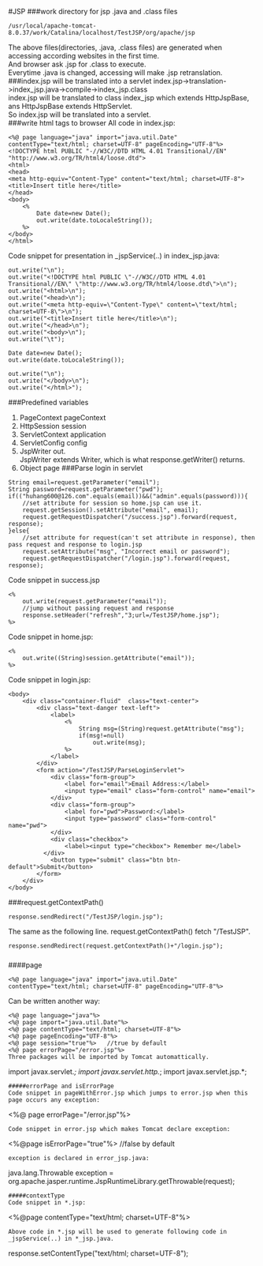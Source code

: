 #JSP
###work directory for jsp .java and .class files
```
/usr/local/apache-tomcat-8.0.37/work/Catalina/localhost/TestJSP/org/apache/jsp
```
The above files(directories, .java, .class files) are generated when accessing according websites in the first time.  
And browser ask .jsp for .class to execute.  
Everytime .java is changed, accessing will make .jsp retranslation.
###index.jsp will be translated into a servlet
index.jsp->translation->index_jsp.java->compile->index_jsp.class  
index.jsp will be translated to class index_jsp which extends HttpJspBase, ans HttpJspBase extends HttpServlet.  
So index.jsp will be translated into a servlet.  
###write html tags to browser
All code in index.jsp:
```
<%@ page language="java" import="java.util.Date" contentType="text/html; charset=UTF-8" pageEncoding="UTF-8"%>
<!DOCTYPE html PUBLIC "-//W3C//DTD HTML 4.01 Transitional//EN" "http://www.w3.org/TR/html4/loose.dtd">
<html>
<head>
<meta http-equiv="Content-Type" content="text/html; charset=UTF-8">
<title>Insert title here</title>
</head>
<body>
	<%
		Date date=new Date();
		out.write(date.toLocaleString());
	%>
</body>
</html>
```
Code snippet for presentation in _jspService(..) in index_jsp.java:
```
out.write("\n");
out.write("<!DOCTYPE html PUBLIC \"-//W3C//DTD HTML 4.01 Transitional//EN\" \"http://www.w3.org/TR/html4/loose.dtd\">\n");
out.write("<html>\n");
out.write("<head>\n");
out.write("<meta http-equiv=\"Content-Type\" content=\"text/html; charset=UTF-8\">\n");
out.write("<title>Insert title here</title>\n");
out.write("</head>\n");
out.write("<body>\n");
out.write("\t");

Date date=new Date();
out.write(date.toLocaleString());

out.write("\n");
out.write("</body>\n");
out.write("</html>");
```
###Predefined variables
1. PageContext pageContext
2. HttpSession session
3. ServletContext application
4. ServletConfig config
5. JspWriter out.  
JspWriter extends Writer, which is what response.getWriter() returns.
6. Object page
###Parse login in servlet
```
String email=request.getParameter("email");
String password=request.getParameter("pwd");
if(("huhang600@126.com".equals(email))&&("admin".equals(password))){
    //set attribute for session so home.jsp can use it.
	request.getSession().setAttribute("email", email);
	request.getRequestDispatcher("/success.jsp").forward(request, response);
}else{
    //set attribute for request(can't set attribute in response), then pass request and response to login.jsp
	request.setAttribute("msg", "Incorrect email or password");
	request.getRequestDispatcher("/login.jsp").forward(request, response);
```
Code snippet in success.jsp
```
<%
	out.write(request.getParameter("email"));
	//jump without passing request and response
	response.setHeader("refresh","3;url=/TestJSP/home.jsp");
%>
```
Code snippet in home.jsp:
```
<%
	out.write((String)session.getAttribute("email"));
%>
```
Code snippet in login.jsp:
```
<body>
	<div class="container-fluid"  class="text-center">
		<div class="text-danger text-left">
			<label>
				<%
					String msg=(String)request.getAttribute("msg");
					if(msg!=null)
						out.write(msg);
				%>
			</label>
		</div>
		<form action="/TestJSP/ParseLoginServlet">
			<div class="form-group">
				<label for="email">Email Address:</label>
				<input type="email" class="form-control" name="email">
			</div>
		    <div class="form-group">
		    	<label for="pwd">Password:</label>
		    	<input type="password" class="form-control" name="pwd">
		    </div>
		    <div class="checkbox">
		    	<label><input type="checkbox"> Remember me</label>
		  </div>
		    <button type="submit" class="btn btn-default">Submit</button>
		</form>
	</div>
</body>
```
###request.getContextPath()
```
response.sendRedirect("/TestJSP/login.jsp");
```
The same as the following line. request.getContextPath() fetch "/TestJSP".  
```
response.sendRedirect(request.getContextPath()+"/login.jsp");
```
###
####page
```
<%@ page language="java" import="java.util.Date" contentType="text/html; charset=UTF-8" pageEncoding="UTF-8"%>
```
Can be written another way:
```
<%@ page language="java"%>
<%@ page import="java.util.Date"%>
<%@ page contentType="text/html; charset=UTF-8"%>
<%@ page pageEncoding="UTF-8"%>
<%@ page session="true"%>   //true by default
<%@ page errorPage="/error.jsp"%>
Three packages will be imported by Tomcat automattically.
```
import javax.servlet.*;
import javax.servlet.http.*;
import javax.servlet.jsp.*;
```
#####errorPage and isErrorPage
Code snippet in pageWithError.jsp which jumps to error.jsp when this page occurs any exception:
```
<%@ page errorPage="/error.jsp"%>
```
Code snippet in error.jsp which makes Tomcat declare exception:
```
<%@page isErrorPage="true"%>    //false by default
```
exception is declared in error_jsp.java:
```
java.lang.Throwable exception = org.apache.jasper.runtime.JspRuntimeLibrary.getThrowable(request);
```
#####contextType
Code snippet in *.jsp:
```
<%@page contentType="text/html; charset=UTF-8"%>
```
Above code in *.jsp will be used to generate following code in _jspService(..) in *_jsp.java.  
```
response.setContentType("text/html; charset=UTF-8");                                                                                                               
```
